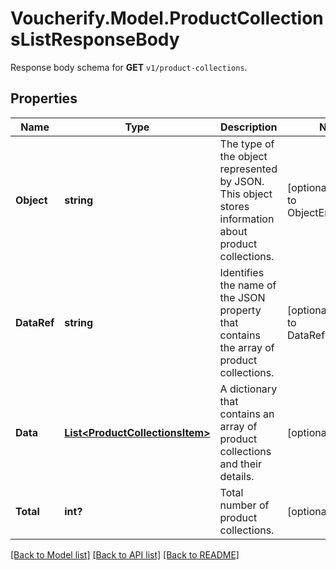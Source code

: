 # Voucherify.Model.ProductCollectionsListResponseBody
Response body schema for **GET** `v1/product-collections`.

## Properties

Name | Type | Description | Notes
------------ | ------------- | ------------- | -------------
**Object** | **string** | The type of the object represented by JSON. This object stores information about product collections. | [optional] [default to ObjectEnum.List]
**DataRef** | **string** | Identifies the name of the JSON property that contains the array of product collections. | [optional] [default to DataRefEnum.Data]
**Data** | [**List&lt;ProductCollectionsItem&gt;**](ProductCollectionsItem.md) | A dictionary that contains an array of product collections and their details. | [optional] 
**Total** | **int?** | Total number of product collections. | [optional] 

[[Back to Model list]](../README.md#documentation-for-models) [[Back to API list]](../README.md#documentation-for-api-endpoints) [[Back to README]](../README.md)

